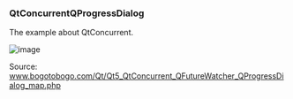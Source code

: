 ### QtConcurrentQProgressDialog
The example about QtConcurrent.

![image](https://user-images.githubusercontent.com/4498580/65882749-4c8a9800-e39e-11e9-8f9e-8d24ee15638d.png)

Source: www.bogotobogo.com/Qt/Qt5_QtConcurrent_QFutureWatcher_QProgressDialog_map.php
